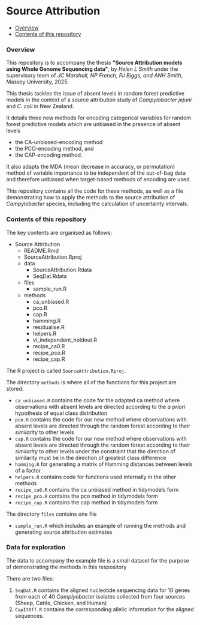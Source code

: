 Source Attribution
================

-   <a href="#overview" id="toc-overview">Overview</a>
-   <a href="#contents-of-this-repository"
    id="toc-contents-of-this-repository">Contents of this repository</a>

### Overview


This repository is to accompany the thesis **"Source Attribution models using Whole Genome Sequencing data"**, 
by *Helen L Smith*
under the supervisory team of *JC Marshall, NP French, PJ Biggs, and ANH Smith*, Massey University, 2025.

This thesis tackles the issue of absent levels in random forest predictive models in the context of a source attribution study of *Campylobacter jejuni* and *C. coli* in New Zealand.

It details three new methods for encoding categorical variables for random forest predictive models which are unbiased in the presence of absent levels 
- the CA-unbiased-encoding method
- the PCO-encoding method, and
- the CAP-encoding method.

It also adapts the MDA (mean decrease in accuracy, or permutation) method of variable importance to be independent of the out-of-bag data and therefore unbiased when target-based methods of encoding are used.

This repository contains all the code for these methods, as well as a file demonstrating how to apply the methods to the source attribution of *Campylobacter* species, including the calculation of uncertainty intervals.

### Contents of this repository

The key contents are organised as follows:

-   Source Attribution
    -   README.Rmd
    -   SourceAttribution.Rproj
    -   data
        -   SourceAttribution.Rdata
        -   SeqDat.Rdata
    -   files
        -   sample_run.R
    -   methods
        -   ca_unbiased.R
        -   pco.R
        -   cap.R
        -   hamming.R
        -   residualise.R
        -   helpers.R
        -   vi_independent_holdout.R
        -   recipe_ca0.R
        -   recipe_pco.R
        -   recipe_cap.R


The R project is called `SourceAttribution.Rproj`.

The directory `methods` is where all of the functions for this project are stored.

-   `ca_unbiased.R` contains the code for the adapted ca method where
    observations with absent levels are directed according to the *a
    priori* hypothesis of equal class distribution
-   `pco.R` contains the code for our new method where observations with
    absent levels are directed through the random forest according to
    their *similarity* to other levels
-   `cap.R` contains the code for our new method where observations with
    absent levels are directed through the random forest according to
    their *similarity* to other levels under the constraint that the
    direction of similarity must be in the direction of greatest class
    difference
-   `hamming.R` for generating a matrix of Hamming distances between
    levels of a factor
-   `helpers.R` contains code for functions used internally in the other
    methods
-   `recipe_ca0.R` contains the ca unbiased method in tidymodels form
-   `recipe_pco.R` contains the pco method in tidymodels form        
-   `recipe_cap.R` contains the cap method in tidymodels form        

The directory `files` contains one file 
-   `sample_run.R` which includes an example of running the methods and generating source attribution estimates


### Data for exploration

The data to accompany the example file is a small dataset for the
purpose of demonstrating the methods in this respository

There are two files:
1. `SeqDat.R` contains the aligned nucleotide
sequencing data for 10 genes from each of 40 *Camplyobacter* isolates
collected from four sources (Sheep, Cattle, Chicken, and Human)
2. `CapItOff.R` contains the corresponding allelic information
for the aligned sequences.
